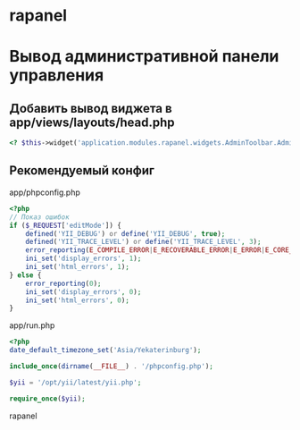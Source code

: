 rapanel
=======


Вывод административной панели управления
=======

Добавить вывод виджета в app/views/layouts/head.php
-------
```php
<? $this->widget('application.modules.rapanel.widgets.AdminToolbar.AdminToolbar') ?>
```

Рекомендуемый конфиг
-------
app/phpconfig.php

```php
<?php
// Показ ошибок
if ($_REQUEST['editMode']) {
    defined('YII_DEBUG') or define('YII_DEBUG', true);
    defined('YII_TRACE_LEVEL') or define('YII_TRACE_LEVEL', 3);
    error_reporting(E_COMPILE_ERROR|E_RECOVERABLE_ERROR|E_ERROR|E_CORE_ERROR);
    ini_set('display_errors', 1);
    ini_set('html_errors', 1);
} else {
    error_reporting(0);
    ini_set('display_errors', 0);
    ini_set('html_errors', 0);
}
```

app/run.php

```php
<?php
date_default_timezone_set('Asia/Yekaterinburg');

include_once(dirname(__FILE__) . '/phpconfig.php');

$yii = '/opt/yii/latest/yii.php';

require_once($yii);
```

rapanel
